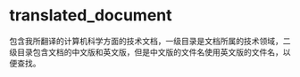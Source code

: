 # translated_document
包含我所翻译的计算机科学方面的技术文档，一级目录是文档所属的技术领域，二级目录包含文档的中文版和英文版，但是中文版的文件名使用英文版的文件名，以便查找。
  
